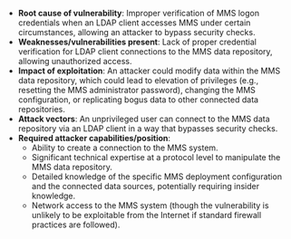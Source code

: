 - **Root cause of vulnerability**: Improper verification of MMS logon credentials when an LDAP client accesses MMS under certain circumstances, allowing an attacker to bypass security checks.
- **Weaknesses/vulnerabilities present**: Lack of proper credential verification for LDAP client connections to the MMS data repository, allowing unauthorized access.
- **Impact of exploitation**: An attacker could modify data within the MMS data repository, which could lead to elevation of privileges (e.g., resetting the MMS administrator password), changing the MMS configuration, or replicating bogus data to other connected data repositories.
- **Attack vectors**: An unprivileged user can connect to the MMS data repository via an LDAP client in a way that bypasses security checks.
- **Required attacker capabilities/position**:
    - Ability to create a connection to the MMS system.
    - Significant technical expertise at a protocol level to manipulate the MMS data repository.
    - Detailed knowledge of the specific MMS deployment configuration and the connected data sources, potentially requiring insider knowledge.
    - Network access to the MMS system (though the vulnerability is unlikely to be exploitable from the Internet if standard firewall practices are followed).